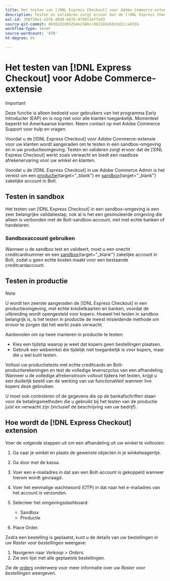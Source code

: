 ```yaml
---
title: Het testen van [!DNL Express Checkout] voor Adobe Commerce-extensie
description: Testen en valideren zorgt ervoor dat de [!DNL Express Checkout] de extensie werkt zoals u had verwacht.
exl-id: 308f39e1-e2f6-40d8-b876-0f9013effed3
source-git-commit: d8302d2d652b4e2380cc862183e58cbd2cca831b
workflow-type: tm+mt
source-wordcount: '478'
ht-degree: 0%

---
```


# Het testen van [!DNL Express Checkout] voor Adobe Commerce-extensie

>[!IMPORTANT]
>
> Deze functie is alleen bedoeld voor gebruikers van het programma Early Introducter (EAP) en is nog niet voor alle klanten toegankelijk. Momenteel beperkt tot Amerikaanse klanten. Neem contact op met Adobe Commerce Support voor hulp en vragen.

Voordat u de [!DNL Express Checkout] voor Adobe Commerce-extensie voor uw klanten wordt aangeraden om te testen in een sandbox-omgeving en in uw productieomgeving. Testen en valideren zorgt ervoor dat de [!DNL Express Checkout] werkt zoals verwacht en biedt een naadloze afrekenervaring voor uw winkel en klanten.

Voordat u de [!DNL Express Checkout] in uw Adobe Commerce Admin is het vereist om een [productie](https://merchant.bolt.com/register){target=&quot;_blank&quot;} en [sandbox](https://merchant-sandbox.bolt.com/register){target=&quot;_blank&quot;} zakelijke account in Bolt.

## Testen in sandbox

Het testen van [!DNL Express Checkout] in een sandbox-omgeving is een zeer belangrijke validatiestap, ook al is het een gesimuleerde omgeving die alleen is verbonden met de Bolt-sandbox-account, niet met echte banken of handelaren.

### Sandboxaccount gebruiken

Wanneer u de sandbox test en valideert, moet u een onecht creditcardnummer en een [sandbox](https://merchant-sandbox.bolt.com/register){target=&quot;_blank&quot;} zakelijke account in Bolt, zodat u geen echte kosten maakt voor een bestaande creditcardaccount.

## Testen in productie

>[!NOTE]
>
> U wordt ten zeerste aangeraden de [!DNL Express Checkout] in een productieomgeving, met echte kredietkaarten en banken, voordat de uitbreiding wordt opengesteld voor kopers. Hoewel het testen in sandbox belangrijk is, is het testen in productie de meest misleidende methode om ervoor te zorgen dat het werkt zoals verwacht.

Aanbevolen om op twee manieren in productie te testen:

- Kies een tijdstip waarop je weet dat kopers geen bestellingen plaatsen.
- Gebruik een webwinkel die tijdelijk niet toegankelijk is voor kopers, maar die u wel kunt testen.

Voltooi uw productietests met echte creditcards en Bolt-productierekeningen en test de volledige levenscyclus van een afhandeling. Wanneer u de volledige afrekenstroom voltooit tijdens het testen, krijgt u een duidelijk beeld van de werking van uw functionaliteit wanneer live kopers deze gebruiken.

U moet ook controleren of de gegevens die op de bankafschriften staan voor de betalingsmethoden die u gebruikt bij het testen van de productie juist en verwacht zijn (inclusief de beschrijving van uw bedrijf).

## Hoe wordt de [!DNL Express Checkout] extension

Voer de volgende stappen uit om een afhandeling uit uw winkel te voltooien:

1. Ga naar je winkel en plaats de gewenste objecten in je winkelwagentje.
1. Ga door met de kassa.
1. Voer een e-mailadres in dat aan een Bolt-account is gekoppeld wanneer hierom wordt gevraagd.
1. Voer het eenmalige wachtwoord (OTP) in dat naar het e-mailadres van het account is verzonden.
1. Selecteer het omgevingsdashboard:

   - Sandbox
   - Productie

1. Place Order.

Zodra een bestelling is geplaatst, kunt u de details van uw bestellingen in uw _Raster voor bestellingen_ weergave:

1. Navigeren naar _Verkoop_ > _Orders_.
1. Zie een lijst met alle geplaatste bestellingen.

Zie de [orders](https://docs.magento.com/user-guide/sales/orders.html) onderwerp voor meer informatie over uw _Raster voor bestellingen_ weergeven.
